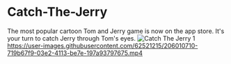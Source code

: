 # Catch-The-Jerry
The most popular cartoon Tom and Jerry game is now on the app store. It's your turn to catch Jerry through Tom's eyes.
![Catch The Jerry 1](https://user-images.githubusercontent.com/62521215/206009893-c10802e4-e182-4cc4-a040-6dfb1603d838.png)
https://user-images.githubusercontent.com/62521215/206010710-719b67f9-03e2-4113-be7e-197a93797675.mp4


